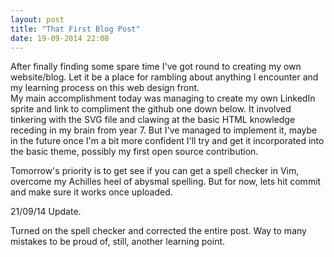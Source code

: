 ```yaml
---
layout: post
title: "That First Blog Post"
date: 19-09-2014 22:08
---
```


After finally finding some spare time I've got round to creating my own website/blog. Let it be a place for rambling about anything I encounter and my learning process on this web design front.  
My main accomplishment today was managing to create my own LinkedIn sprite and link to compliment the github one down below. It involved tinkering with the SVG file and clawing at the basic HTML knowledge receding in my brain from year 7. But I've managed to implement it, maybe in the future once I'm a bit more confident I'll try and get it incorporated into the basic theme, possibly my first open source contribution. 

Tomorrow's priority is to get see if you can get a spell checker in Vim, overcome my Achilles heel of abysmal spelling. But for now, lets hit commit and make sure it works once uploaded.  

21/09/14 Update. 

Turned on the spell checker and corrected the entire post. Way to many mistakes to be proud of, still, another learning point. 
